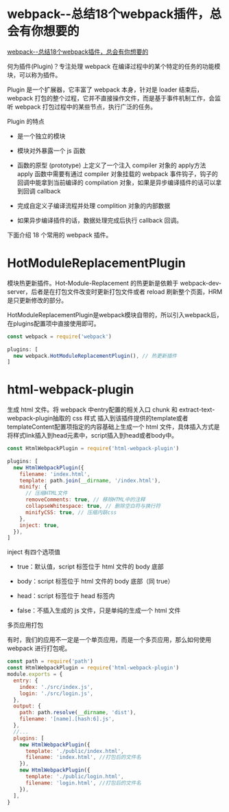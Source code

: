 # webpack--总结18个webpack插件，总会有你想要的
[webpack--总结18个webpack插件，总会有你想要的](https://blog.csdn.net/wenmin1987/article/details/107013532?utm_medium=distribute.pc_relevant.none-task-blog-BlogCommendFromBaidu-14.control&dist_request_id=1328740.39617.16170043428176547&depth_1-utm_source=distribute.pc_relevant.none-task-blog-BlogCommendFromBaidu-14.control)

何为插件(Plugin)？专注处理 webpack 在编译过程中的某个特定的任务的功能模块，可以称为插件。

Plugin 是一个扩展器，它丰富了 webpack 本身，针对是 loader 结束后，webpack 打包的整个过程，它并不直接操作文件，而是基于事件机制工作，会监听 webpack 打包过程中的某些节点，执行广泛的任务。

Plugin 的特点

- 是一个独立的模块

- 模块对外暴露一个 js 函数

- 函数的原型 (prototype) 上定义了一个注入 compiler 对象的 apply方法 apply 函数中需要有通过 compiler 对象挂载的 webpack 事件钩子，钩子的回调中能拿到当前编译的 compilation 对象，如果是异步编译插件的话可以拿到回调 callback

- 完成自定义子编译流程并处理 complition 对象的内部数据

- 如果异步编译插件的话，数据处理完成后执行 callback 回调。

下面介绍 18 个常用的 webpack 插件。

# HotModuleReplacementPlugin

模块热更新插件。Hot-Module-Replacement 的热更新是依赖于 webpack-dev-server，后者是在打包文件改变时更新打包文件或者 reload 刷新整个页面，HRM 是只更新修改的部分。

HotModuleReplacementPlugin是webpack模块自带的，所以引入webpack后，在plugins配置项中直接使用即可。

```js
const webpack = require('webpack')
 
plugins: [
  new webpack.HotModuleReplacementPlugin(), // 热更新插件
]
```

# html-webpack-plugin
生成 html 文件。将 webpack 中entry配置的相关入口 chunk 和 extract-text-webpack-plugin抽取的 css 样式 插入到该插件提供的template或者templateContent配置项指定的内容基础上生成一个 html 文件，具体插入方式是将样式link插入到head元素中，script插入到head或者body中。

```js
const HtmlWebpackPlugin = require('html-webpack-plugin')
 
plugins: [
  new HtmlWebpackPlugin({
    filename: 'index.html',
    template: path.join(__dirname, '/index.html'),
    minify: {
      // 压缩HTML文件
      removeComments: true, // 移除HTML中的注释
      collapseWhitespace: true, // 删除空白符与换行符
      minifyCSS: true, // 压缩内联css
    },
    inject: true,
  }),
]
```

inject 有四个选项值

- true：默认值，script 标签位于 html 文件的 body 底部

- body：script 标签位于 html 文件的 body 底部（同 true）

- head：script 标签位于 head 标签内

- false：不插入生成的 js 文件，只是单纯的生成一个 html 文件

多页应用打包

有时，我们的应用不一定是一个单页应用，而是一个多页应用，那么如何使用 webpack 进行打包呢。

```js
const path = require('path')
const HtmlWebpackPlugin = require('html-webpack-plugin')
module.exports = {
  entry: {
    index: './src/index.js',
    login: './src/login.js',
  },
  output: {
    path: path.resolve(__dirname, 'dist'),
    filename: '[name].[hash:6].js',
  },
  //...
  plugins: [
    new HtmlWebpackPlugin({
      template: './public/index.html',
      filename: 'index.html', //打包后的文件名
    }),
    new HtmlWebpackPlugin({
      template: './public/login.html',
      filename: 'login.html', //打包后的文件名
    }),
  ],
}
```


